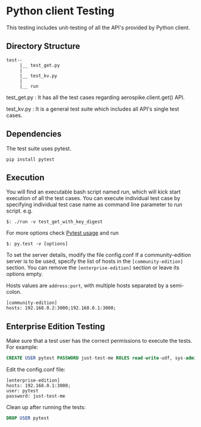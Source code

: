 Python client Testing
=========

This testing includes unit-testing of all the API's provided by Python client.

Directory Structure
-------------------

```
test--
     |__ test_get.py
     |
     |__ test_kv.py
     |
     |__ run
```

test_get.py :
    It has all the test cases regarding aerospike.client.get() API.

test_kv.py :
    It is a general test suite which includes all API's single test cases.

Dependencies
------------
The test suite uses pytest.

`pip install pytest`

Execution
---------

You will find an executable bash script named _run_, which will kick start execution of all the test cases.
You can execute individual test case by specifying individual test case name as command line parameter to _run_ script.
e.g.
```
$: ./run -v test_get_with_key_digest
```
For more options check [Pytest usage] and run
```
$: py.test -v [options]
```

[Pytest usage]:http://pytest.org/latest/usage.html

To set the server details, modify the file config.conf
If a community-edition server is to be used, specify the list of hosts in the
`[community-edition]` section. You can remove the `[enterprise-edition]` section
or leave its options empty.

Hosts values are `address:port`, with multiple hosts separated by a semi-colon.

```
[community-edition]
hosts: 192.168.0.2:3000;192.168.0.1:3000;
```

Enterprise Edition Testing
--------------------------
Make sure that a test user has the correct permissions to execute the tests. For
example:

```sql
CREATE USER pytest PASSWORD just-test-me ROLES read-write-udf, sys-admin
```

Edit the config.conf file:
```
[enterprise-edition]
hosts: 192.168.0.1:3000;
user: pytest
password: just-test-me
```

Clean up after running the tests:
```sql
DROP USER pytest
```
